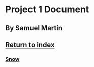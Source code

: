 # Project 1 Document

## By Samuel Martin


## <a href="../index">Return to index</a>

### <a href="snow">Snow</a>
